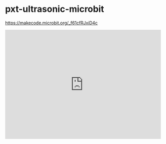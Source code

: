 # pxt-ultrasonic-microbit

https://makecode.microbit.org/_f61cfRJxiD4c

<div style="position:relative;height:0;padding-bottom:70%;overflow:hidden;"><iframe style="position:absolute;top:0;left:0;width:100%;height:100%;" src="https://makecode.microbit.org/#pub:_f61cfRJxiD4c" frameborder="0" sandbox="allow-popups allow-forms allow-scripts allow-same-origin"></iframe></div>